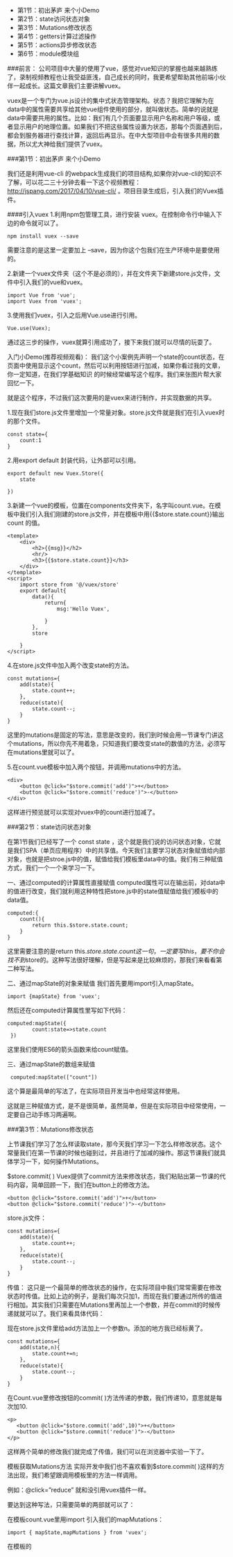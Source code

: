 
- 第1节：初出茅庐 来个小Demo
- 第2节：state访问状态对象
- 第3节：Mutations修改状态
- 第4节：getters计算过滤操作
- 第5节：actions异步修改状态
- 第6节：module模块组

###前言：
公司项目中大量的使用了vue，感觉对vue知识的掌握也越来越熟练了，录制视频教程也让我受益匪浅，自己成长的同时，我更希望帮助其他前端小伙伴一起成长。这篇文章我们主要讲解vuex。

vuex是一个专门为vue.js设计的集中式状态管理架构。状态？我把它理解为在data中的属性需要共享给其他vue组件使用的部分，就叫做状态。简单的说就是data中需要共用的属性。比如：我们有几个页面要显示用户名称和用户等级，或者显示用户的地理位置。如果我们不把这些属性设置为状态，那每个页面遇到后，都会到服务器进行查找计算，返回后再显示。在中大型项目中会有很多共用的数据，所以尤大神给我们提供了vuex。


###第1节：初出茅庐 来个小Demo

我们还是利用vue-cli 的webpack生成我们的项目结构,如果你对vue-cli的知识不了解，可以花二三十分钟去看一下这个视频教程：http://jspang.com/2017/04/10/vue-cli/  。项目目录生成后，引入我们的Vuex插件。

####引入vuex
1.利用npm包管理工具，进行安装 vuex。在控制命令行中输入下边的命令就可以了。


```
npm install vuex --save
```
需要注意的是这里一定要加上 –save，因为你这个包我们在生产环境中是要使用的。

2.新建一个vuex文件夹（这个不是必须的），并在文件夹下新建store.js文件，文件中引入我们的vue和vuex。


```
import Vue from 'vue';
import Vuex from 'vuex';
```
3.使用我们vuex，引入之后用Vue.use进行引用。


```
Vue.use(Vuex);
```
通过这三步的操作，vuex就算引用成功了，接下来我们就可以尽情的玩耍了。

入门小Demo(推荐视频观看)：
我们这个小案例先声明一个state的count状态，在页面中使用显示这个count，然后可以利用按钮进行加减，如果你看过我的文章，你一定知道，在我们学基础知识 的时候经常编写这个程序。我们来张图片帮大家回忆一下。



就是这个程序，不过我们这次要用的是vuex来进行制作，并实现数据的共享。

1.现在我们store.js文件里增加一个常量对象。store.js文件就是我们在引入vuex时的那个文件。

```
const state={
    count:1
}
```
2.用export default 封装代码，让外部可以引用。


```
export default new Vuex.Store({
	state
 
})
```
3.新建一个vue的模板，位置在components文件夹下，名字叫count.vue。在模板中我们引入我们刚建的store.js文件，并在模板中用{{$store.state.count}}输出count 的值。

```
<template>
    <div>
        <h2>{{msg}}</h2>
        <hr/>
        <h3>{{$store.state.count}}</h3>
    </div>
</template>
<script>
    import store from '@/vuex/store'
    export default{
        data(){
            return{
                msg:'Hello Vuex',
 
            }
        },
        store
        
    }
</script>
```
4.在store.js文件中加入两个改变state的方法。



```
const mutations={
    add(state){
        state.count++;
    },
    reduce(state){
        state.count--;
    }
}
```
这里的mutations是固定的写法，意思是改变的，我们到时候会用一节课专门讲这个mutations，所以你先不用着急，只知道我们要改变state的数值的方法，必须写在mutations里就可以了。

5.在count.vue模板中加入两个按钮，并调用mutations中的方法。
```
<div>
    <button @click="$store.commit('add')">+</button>
    <button @click="$store.commit('reduce')">-</button>
</div>
```
这样进行预览就可以实现对vuex中的count进行加减了。


###第2节：state访问状态对象

在第1节我们已经写了一个 const state ，这个就是我们说的访问状态对象，它就是我们SPA（单页应用程序）中的共享值。今天我们主要学习状态对象赋值给内部对象，也就是把stroe.js中的值，赋值给我们模板里data中的值。我们有三种赋值方式，我们一个一个来学习一下。

一、通过computed的计算属性直接赋值
computed属性可以在输出前，对data中的值进行改变，我们就利用这种特性把store.js中的state值赋值给我们模板中的data值。


```
computed:{
    count(){
        return this.$store.state.count;
    }
}
```
这里需要注意的是return this.$store.state.count这一句，一定要写this，要不你会找不到$store的。这种写法很好理解，但是写起来是比较麻烦的，那我们来看看第二种写法。

二、通过mapState的对象来赋值
我们首先要用import引入mapState。


```
import {mapState} from 'vuex';
```
然后还在computed计算属性里写如下代码：


```
computed:mapState({
        count:state=>state.count
 })
 ```
这里我们使用ES6的箭头函数来给count赋值。

三、通过mapState的数组来赋值
```
 computed:mapState(["count"])
```
这个算是最简单的写法了，在实际项目开发当中也经常这样使用。

这就是三种赋值方式，是不是很简单，虽然简单，但是在实际项目中经常使用，一定要自己动手练习两遍啊。


###第3节：Mutations修改状态

上节课我们学习了怎么样读取state，那今天我们学习一下怎么样修改状态。这个常量我们在第一节课的时候也碰到过，并且进行了加减的操作。那这节课我们就具体学习一下，如何操作Mutations。

$store.commit( )
Vuex提供了commit方法来修改状态，我们粘贴出第一节课的代码内容，简单回顾一下，我们在button上的修改方法。


```
<button @click="$store.commit('add')">+</button>
<button @click="$store.commit('reduce')">-</button>
```
store.js文件：


```
const mutations={
    add(state){
        state.count++;
    },
    reduce(state){
        state.count--;
    }
}
```
传值：
这只是一个最简单的修改状态的操作，在实际项目中我们常常需要在修改状态时传值。比如上边的例子，是我们每次只加1，而现在我们要通过所传的值进行相加。其实我们只需要在Mutations里再加上一个参数，并在commit的时候传递就就可以了。我们来看具体代码：

现在store.js文件里给add方法加上一个参数n。添加的地方我已经标黄了。


```
const mutations={
    add(state,n){
        state.count+=n;
    },
    reduce(state){
        state.count--;
    }
}
```
在Count.vue里修改按钮的commit( )方法传递的参数，我们传递10，意思就是每次加10.

```
<p>
   <button @click="$store.commit('add',10)">+</button>
   <button @click="$store.commit('reduce')">-</button>
</p>
```
这样两个简单的修改我们就完成了传值，我们可以在浏览器中实验一下了。

模板获取Mutations方法
实际开发中我们也不喜欢看到$store.commit( )这样的方法出现，我们希望跟调用模板里的方法一样调用。

例如：@click=”reduce”   就和没引用vuex插件一样。

要达到这种写法，只需要简单的两部就可以了：

在模板count.vue里用import 引入我们的mapMutations：
```
import { mapState,mapMutations } from 'vuex';
```
 
在模板的<script>标签里添加methods属性，并加入mapMutations

```
 methods:mapMutations([
        'add','reduce'
]),
```
 
通过上边两部，我们已经可以在模板中直接使用我们的reduce或者add方法了，就像下面这样。
```
<button @click="reduce">-</button>
``` 


###第4节：getters计算过滤操作

getters从表面是获得的意思，可以把他看作在获取数据之前进行的一种再编辑,相当于对数据的一个过滤和加工。你可以把它看作store.js的计算属性。

getters基本用法：
比如我们现在要对store.js文件中的count进行一个计算属性的操作，就是在它输出前，给它加上100.

我们首先要在store.js里用const声明我们的getters属性。


```
const getters = {
    count:function(state){
        return state.count +=100;
    }
}
```
写好了gettters之后，我们还需要在Vuex.Store()里引入，由于之前我们已经引入了state盒mutations，所以引入里有三个引入属性。代码如下，


```
export default new Vuex.Store({
    state,mutations,getters
})
```
在store.js里的配置算是完成了，我们需要到模板页对computed进行配置。在vue 的构造器里边只能有一个computed属性，如果你写多个，只有最后一个computed属性可用，所以要对上节课写的computed属性进行一个改造。改造时我们使用ES6中的展开运算符”…”。


```
computed:{
    ...mapState(["count"]),
    count(){
        return this.$store.getters.count;
    }
},
```
需要注意的是，你写了这个配置后，在每次count 的值发生变化的时候，都会进行加100的操作。

用mapGetters简化模板写法：
我们都知道state和mutations都有map的引用方法把我们模板中的编码进行简化，我们的getters也是有的，我们来看一下代码。

首先用import引入我们的mapGetters


```
 import { mapState,mapMutations,mapGetters } from 'vuex';
```
在computed属性中加入mapGetters


```
...mapGetters(["count"])
```
相信大家已经会了getters的用法，那我们下节课见了。


###第5节：actions异步修改状态

actions和之前讲的Mutations功能基本一样，不同点是，actions是异步的改变state状态，而Mutations是同步改变状态。至于什么是异步什么是同步这里我就不做太多解释了，如果你不懂自己去百度查一下吧。（视频中有讲解）

在store.js中声明actions
actions是可以调用Mutations里的方法的，我们还是继续在上节课的代码基础上进行学习，在actions里调用add和reduce两个方法。


```
const actions ={
    addAction(context){
        context.commit('add',10)
    },
    reduceAction({commit}){
        commit('reduce')
    }
}
```
在actions里写了两个方法addAction和reduceAction，在方法体里，我们都用commit调用了Mutations里边的方法。细心的小伙伴会发现这两个方法传递的参数也不一样。

context：上下文对象，这里你可以理解称store本身。
{commit}：直接把commit对象传递过来，可以让方法体逻辑和代码更清晰明了。
模板中的使用
我们需要在count.vue模板中编写代码，让actions生效。我们先复制两个以前有的按钮，并改成我们的actions里的方法名，分别是：addAction和reduceAction。


```
<p>
  <button @click="addAction">+</button>
  <button @click="reduceAction">-</button>
</p>
```
改造一下我们的methods方法，首先还是用扩展运算符把mapMutations和mapActions加入。


```
methods:{
    ...mapMutations([  
        'add','reduce'
    ]),
    ...mapActions(['addAction','reduceAction'])
},
```
你还要记得用import把我们的mapActions引入才可以使用。

增加异步检验
我们现在看的效果和我们用Mutations作的一模一样，肯定有的小伙伴会好奇，那actions有什么用，我们为了演示actions的异步功能，我们增加一个计时器（setTimeOut）延迟执行。在addAction里使用setTimeOut进行延迟执行。


```
setTimeOut(()=>{context.commit(reduce)},3000);
console.log('我比reduce提前执行');
```
我们可以看到在控制台先打印出了‘我比reduce提前执行’这句话。

###第6节：module模块组

随着项目的复杂性增加，我们共享的状态越来越多，这时候我们就需要把我们状态的各种操作进行一个分组，分组后再进行按组编写。那今天我们就学习一下module：状态管理器的模块组操作。

声明模块组：
在vuex/store.js中声明模块组，我们还是用我们的const常量的方法声明模块组。代码如下：


```
const moduleA={
    state,mutations,getters,actions
}
```
声明好后，我们需要修改原来 Vuex.Stroe里的值：


```
export default new Vuex.Store({
    modules:{a:moduleA}
})
```
在模板中使用
现在我们要在模板中使用count状态，要用插值的形式写入。

```
<h3>{{$store.state.a.count}}</h3>
```
如果想用简单的方法引入，还是要在我们的计算属性中rutrun我们的状态。写法如下：

```
computed:{
    count(){
        return this.$store.state.a.count;
    }
},
```
 

 

